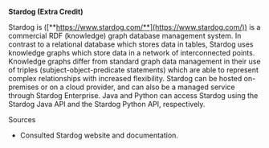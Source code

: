 **Stardog (Extra Credit)**

Stardog is ([**https://www.stardog.com/**](https://www.stardog.com/)) is a commercial RDF (knowledge) graph database management system. In contrast to a relational database which stores data in tables, Stardog uses knowledge graphs which store data in a network of interconnected points. Knowledge graphs differ from standard graph data management in their use of triples (subject-object-predicate statements) which are able to represent complex relationships with increased flexibility. Stardog can be hosted on-premises or on a cloud provider, and can also be a managed service through Stardog Enterprise. Java and Python can access Stardog using the Stardog Java API and the Stardog Python API, respectively.

Sources

-   Consulted Stardog website and documentation.
